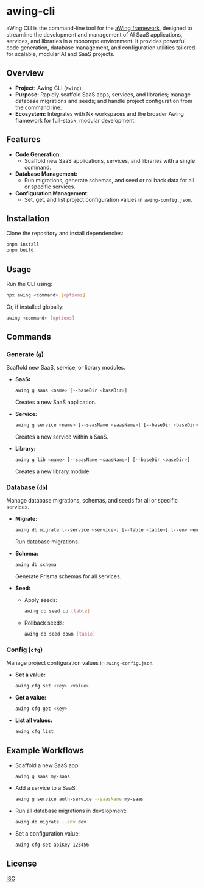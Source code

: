 # awing-cli

aWing CLI is the command-line tool for the [aWing framework](../awing/README.md), designed to streamline the development and management of AI SaaS applications, services, and libraries in a monorepo environment. It provides powerful code generation, database management, and configuration utilities tailored for scalable, modular AI and SaaS projects.

## Overview

- **Project:** Awing CLI (`awing`)
- **Purpose:** Rapidly scaffold SaaS apps, services, and libraries; manage database migrations and seeds; and handle project configuration from the command line.
- **Ecosystem:** Integrates with Nx workspaces and the broader Awing framework for full-stack, modular development.

## Features

- **Code Generation:**
  - Scaffold new SaaS applications, services, and libraries with a single command.
- **Database Management:**
  - Run migrations, generate schemas, and seed or rollback data for all or specific services.
- **Configuration Management:**
  - Set, get, and list project configuration values in `awing-config.json`.

## Installation

Clone the repository and install dependencies:

```sh
pnpm install
pnpm build
```

## Usage

Run the CLI using:

```sh
npx awing <command> [options]
```

Or, if installed globally:

```sh
awing <command> [options]
```

## Commands

### Generate (`g`)

Scaffold new SaaS, service, or library modules.

- **SaaS:**

  ```sh
  awing g saas <name> [--baseDir <baseDir>]
  ```

  Creates a new SaaS application.

- **Service:**
  
  ```sh
  awing g service <name> [--saasName <saasName>] [--baseDir <baseDir>]
  ```
  
  Creates a new service within a SaaS.

- **Library:**

  ```sh
  awing g lib <name> [--saasName <saasName>] [--baseDir <baseDir>]
  ```
  
  Creates a new library module.

### Database (`db`)

Manage database migrations, schemas, and seeds for all or specific services.

- **Migrate:**

  ```sh
  awing db migrate [--service <service>] [--table <table>] [--env <env>]
  ```

  Run database migrations.

- **Schema:**

  ```sh
  awing db schema
  ```

  Generate Prisma schemas for all services.

- **Seed:**

  - Apply seeds:

    ```sh
    awing db seed up [table]
    ```

  - Rollback seeds:

    ```sh
    awing db seed down [table]
    ```

### Config (`cfg`)

Manage project configuration values in `awing-config.json`.

- **Set a value:**

  ```sh
  awing cfg set <key> <value>
  ```

- **Get a value:**

  ```sh
  awing cfg get <key>
  ```

- **List all values:**

  ```sh
  awing cfg list
  ```

## Example Workflows

- Scaffold a new SaaS app:

  ```sh
  awing g saas my-saas
  ```

- Add a service to a SaaS:

  ```sh
  awing g service auth-service --saasName my-saas
  ```

- Run all database migrations in development:

  ```sh
  awing db migrate --env dev
  ```

- Set a configuration value:

  ```sh
  awing cfg set apiKey 123456
  ```

## License

[ISC](./LICENSE)
